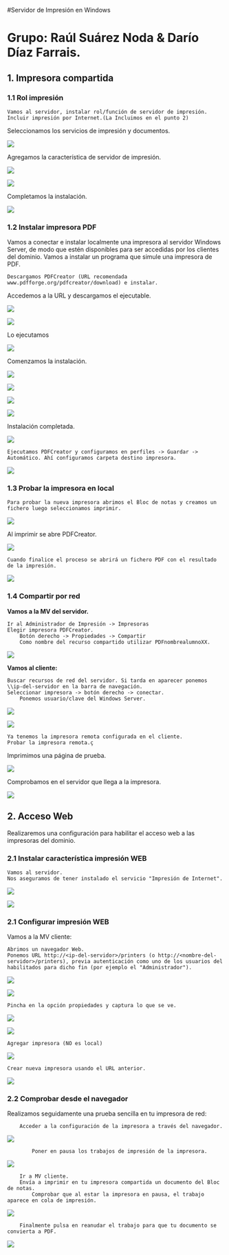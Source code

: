 #Servidor de Impresión en Windows

# Grupo: Raúl Suárez Noda & Darío Díaz Farrais.

## 1. Impresora compartida
### 1.1 Rol impresión

    Vamos al servidor, instalar rol/función de servidor de impresión.
    Incluir impresión por Internet.(La Incluimos en el punto 2)

Seleccionamos los servicios de  impresión y documentos.

![](imagen/1.PNG)

Agregamos la característica de servidor de impresión.

![](imagen/2.PNG)

![](imagen/3.PNG)

Completamos la instalación.

![](imagen/4.PNG)

### 1.2 Instalar impresora PDF

Vamos a conectar e instalar localmente una impresora al servidor Windows Server, de modo que estén disponibles para ser accedidas por los clientes del dominio.
Vamos a instalar un programa que simule una impresora de PDF.



    Descargamos PDFCreator (URL recomendada www.pdfforge.org/pdfcreator/download) e instalar.

Accedemos a la URL y descargamos el ejecutable.

![](imagen/5.PNG)

![](imagen/6.PNG)

Lo ejecutamos

![](imagen/7.PNG)

Comenzamos la instalación.

![](imagen/8.PNG)

![](imagen/9.PNG)

![](imagen/10.PNG)

![](imagen/11.PNG)

Instalación completada.

![](imagen/13.PNG)

    Ejecutamos PDFCreator y configuramos en perfiles -> Guardar -> Automático. Ahí configuramos carpeta destino impresora.

![](imagen/14.PNG)

### 1.3 Probar la impresora en local


    Para probar la nueva impresora abrimos el Bloc de notas y creamos un fichero luego seleccionamos imprimir.


![](imagen/15.PNG)

Al imprimir se abre PDFCreator.

![](imagen/16.PNG)

    Cuando finalice el proceso se abrirá un fichero PDF con el resultado de la impresión.

![](imagen/17.PNG)


### 1.4 Compartir por red

**Vamos a la MV del servidor.**

    Ir al Administrador de Impresión -> Impresoras
    Elegir impresora PDFCreator.
        Botón derecho -> Propiedades -> Compartir
        Como nombre del recurso compartido utilizar PDFnombrealumnoXX.

![](imagen/19.PNG)


**Vamos al cliente:**

    Buscar recursos de red del servidor. Si tarda en aparecer ponemos \\ip-del-servidor en la barra de navegación.
    Seleccionar impresora -> botón derecho -> conectar.
        Ponemos usuario/clave del Windows Server.

![](imagen/20.PNG)

![](imagen/21.PNG)


    Ya tenemos la impresora remota configurada en el cliente.
    Probar la impresora remota.ç

Imprimimos una página de prueba.

![](imagen/22.PNG)

Comprobamos en el servidor que llega a la impresora.

![](imagen/23.PNG)



## 2. Acceso Web

Realizaremos una configuración para habilitar el acceso web a las impresoras del dominio.
### 2.1 Instalar característica impresión WEB

    Vamos al servidor.
    Nos aseguramos de tener instalado el servicio "Impresión de Internet".

![](imagen/28.PNG)

![](imagen/29.PNG)



### 2.1 Configurar impresión WEB

Vamos a la MV cliente:

    Abrimos un navegador Web.
    Ponemos URL http://<ip-del-servidor>/printers (o http://<nombre-del-servidor>/printers), previa autenticación como uno de los usuarios del habilitados para dicho fin (por ejemplo el "Administrador").

![](imagen/30.PNG)

![](imagen/31.PNG)

    Pincha en la opción propiedades y captura lo que se ve.

![](imagen/32.PNG)

![](imagen/33.PNG)


    Agregar impresora (NO es local)


![](imagen/34.PNG)

    Crear nueva impresora usando el URL anterior.

![](imagen/35.PNG)

### 2.2 Comprobar desde el navegador



Realizamos seguidamente una prueba sencilla en tu impresora de red:

        Acceder a la configuración de la impresora a través del navegador.

![](imagen/36.PNG)


            Poner en pausa los trabajos de impresión de la impresora.

![](imagen/37.PNG)

        Ir a MV cliente.
        Envía a imprimir en tu impresora compartida un documento del Bloc de notas.
            Comprobar que al estar la impresora en pausa, el trabajo aparece en cola de impresión.

![](imagen/38.PNG)

        Finalmente pulsa en reanudar el trabajo para que tu documento se convierta a PDF.


![](imagen/39.PNG)
